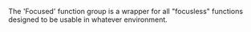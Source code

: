 The 'Focused' function group is a wrapper for all "focusless" functions designed to be usable in whatever environment.
